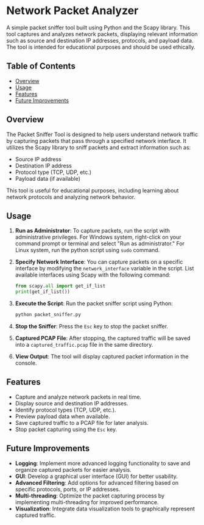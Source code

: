 
# Network Packet Analyzer

A simple packet sniffer tool built using Python and the Scapy library. This tool captures and analyzes network packets, displaying relevant information such as source and destination IP addresses, protocols, and payload data. The tool is intended for educational purposes and should be used ethically.

## Table of Contents

- [Overview](#overview)
- [Usage](#usage)
- [Features](#features)
- [Future Improvements](#future-improvements)

## Overview

The Packet Sniffer Tool is designed to help users understand network traffic by capturing packets that pass through a specified network interface. It utilizes the Scapy library to sniff packets and extract information such as:

- Source IP address
- Destination IP address
- Protocol type (TCP, UDP, etc.)
- Payload data (if available)

This tool is useful for educational purposes, including learning about network protocols and analyzing network behavior.

## Usage

1. **Run as Administrator**: To capture packets, run the script with administrative privileges. For Windows system, right-click on your command prompt or terminal and select "Run as administrator." For Linux system, run the python script using `sudo` command.

2. **Specify Network Interface**: You can capture packets on a specific interface by modifying the `network_interface` variable in the script. List available interfaces using Scapy with the following command:

   ```python
   from scapy.all import get_if_list
   print(get_if_list())
   ```

3. **Execute the Script**: Run the packet sniffer script using Python:

   ```bash
   python packet_sniffer.py
   ```
4. **Stop the Sniffer**: Press the `Esc` key to stop the packet sniffer.

5. **Captured PCAP File**: After stopping, the captured traffic will be saved into a `captured_traffic.pcap` file in the same directory.

6. **View Output**: The tool will display captured packet information in the console.

## Features

- Capture and analyze network packets in real time.
- Display source and destination IP addresses.
- Identify protocol types (TCP, UDP, etc.).
- Preview payload data when available.
- Save captured traffic to a PCAP file for later analysis.
- Stop packet capturing using the `Esc` key.

## Future Improvements

- **Logging**: Implement more advanced logging functionality to save and organize captured packets for easier analysis.
- **GUI**: Develop a graphical user interface (GUI) for better usability.
- **Advanced Filtering**: Add options for advanced filtering based on specific protocols, ports, or IP addresses.
- **Multi-threading**: Optimize the packet capturing process by implementing multi-threading for improved performance.
- **Visualization**: Integrate data visualization tools to graphically represent captured traffic.
